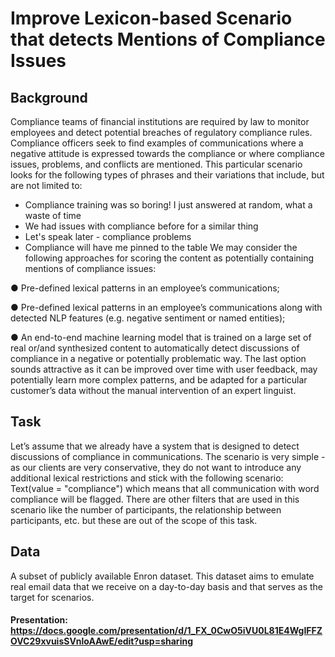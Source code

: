 # Improve Lexicon-based Scenario that detects Mentions of Compliance Issues


## Background

Compliance teams of financial institutions are required by law to monitor employees and detect potential breaches of regulatory compliance rules. Compliance officers seek to find examples of communications where a negative attitude is expressed towards the compliance or where compliance issues, problems, and conflicts are mentioned. This particular scenario looks for the following types of phrases and their variations that include, but are not limited to:
- Compliance training was so boring! I just answered at random, what a waste of time
- We had issues with compliance before for a similar thing
- Let's speak later - compliance problems
- Compliance will have me pinned to the table
We may consider the following approaches for scoring the content as potentially containing mentions of compliance issues:

● Pre-defined lexical patterns in an employee’s communications;

● Pre-defined lexical patterns in an employee’s communications along with detected NLP features (e.g. negative sentiment or named entities);

● An end-to-end machine learning model that is trained on a large set of real or/and synthesized content to automatically detect discussions of compliance in a negative or potentially problematic way. The last option sounds attractive as it can be improved over time with user feedback, may potentially learn more complex patterns, and be adapted for a particular customer’s data without the manual intervention of an expert linguist.

## Task

Let’s assume that we already have a system that is designed to detect discussions of compliance in communications. The scenario is very simple - as our clients are very conservative, they do not want to introduce any additional lexical restrictions and stick with the following scenario:
Text(value = "compliance")
which means that all communication with word compliance will be flagged. There are other filters that are used in this scenario like the number of participants, the relationship between participants, etc. but these are out of the scope of this task.

## Data

A subset of publicly available Enron dataset. This dataset aims to emulate real email data that we receive on a day-to-day basis and that serves as the target for scenarios.

#### Presentation: https://docs.google.com/presentation/d/1_FX_0CwO5iVU0L81E4WgIFFZOVC29xvuisSVnloAAwE/edit?usp=sharing
